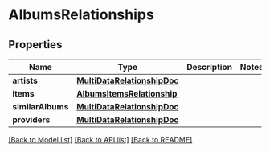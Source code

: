 # AlbumsRelationships

## Properties
Name | Type | Description | Notes
------------ | ------------- | ------------- | -------------
**artists** | [**MultiDataRelationshipDoc**](MultiDataRelationshipDoc.md) |  | 
**items** | [**AlbumsItemsRelationship**](AlbumsItemsRelationship.md) |  | 
**similarAlbums** | [**MultiDataRelationshipDoc**](MultiDataRelationshipDoc.md) |  | 
**providers** | [**MultiDataRelationshipDoc**](MultiDataRelationshipDoc.md) |  | 

[[Back to Model list]](../README.md#documentation-for-models) [[Back to API list]](../README.md#documentation-for-api-endpoints) [[Back to README]](../README.md)


